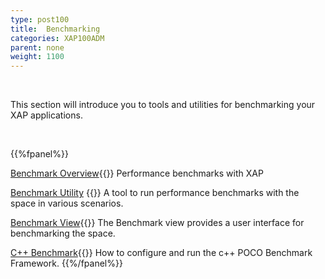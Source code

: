 ```yaml
---
type: post100
title:  Benchmarking
categories: XAP100ADM
parent: none
weight: 1100
---
```


<br>

This section will introduce you to tools and utilities for benchmarking your XAP applications.

<br>

{{%fpanel%}}

[Benchmark Overview](./benchmarking-intro.html){{<wbr>}}
Performance benchmarks with XAP

[Benchmark Utility](./benchmark-utility-cli.html) {{<wbr>}}
A tool to run performance benchmarks with the space in various scenarios.

[Benchmark View](./benchmark-browser.html){{<wbr>}}
The Benchmark view provides a user interface for benchmarking the space.

[C++ Benchmark](./benchmark-c++.html){{<wbr>}}
How to configure and run the c++ POCO Benchmark Framework.
{{%/fpanel%}}
